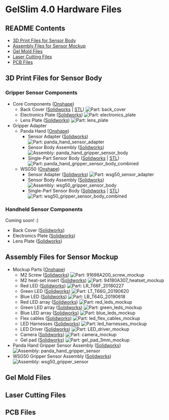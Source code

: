 # GelSlim 4.0 Hardware Files

## README Contents

- [3D Print Files for Sensor Body](#3d-print-files-for-sensor-body)
- [Assembly Files for Sensor Mockup](#assembly-files-for-sensor-mockup)
- [Gel Mold Files](#gel-mold-files)
- [Laser Cutting Files](#laser-cutting-files)
- [PCB Files](#pcb-files)

## 3D Print Files for Sensor Body

### Gripper Sensor Components

- Core Components ([Onshape](https://cad.onshape.com/documents/9cd0c9d96eae9d81df93bbd0/w/82182e854e3d66c0c3933ab9/e/aaee8dda86afadd123467490?renderMode=0&leftPanel=false&uiState=68b6fb44d01f3c2efa539418))
  - Back Cover ([Solidworks](https://github.com/MMintLab/gelslim_hardware/blob/master/3d_printing/gripper/back_cover.SLDPRT) | [STL](https://github.com/MMintLab/gelslim_hardware/blob/master/3d_printing/default_stls/back_cover.STL)) ![Part: back_cover](https://github.com/MMintLab/gelslim_hardware/blob/master/images/back_cover.PNG)
  - Electronics Plate ([Solidworks](https://github.com/MMintLab/gelslim_hardware/blob/master/3d_printing/gripper/electronics_plate.SLDPRT)) ![Part: electronics_plate](https://github.com/MMintLab/gelslim_hardware/blob/master/images/electronics_plate.PNG)
  - Lens Plate ([Solidworks](https://github.com/MMintLab/gelslim_hardware/blob/master/3d_printing/gripper/lens_plate.SLDPRT)) ![Part: lens_plate](https://github.com/MMintLab/gelslim_hardware/blob/master/images/lens_plate.PNG)
- Gripper Adapter
  - Panda Hand ([Onshape](https://cad.onshape.com/documents/40f465dd425ba3313d79f444/w/0815f2af837a8d59669dc060/e/79511ede950359e46da4360c?configuration=SWCONFIG%3DDefault&renderMode=0&uiState=68b6fa8be72a840007f25903))
    - Sensor Adapter ([Solidworks](https://github.com/MMintLab/gelslim_hardware/blob/master/3d_printing/gripper/panda_hand_sensor_adapter.SLDPRT)) ![Part: panda_hand_sensor_adapter](https://github.com/MMintLab/gelslim_hardware/blob/master/images/panda_hand_sensor_adapter.PNG)
    - Sensor Body Assembly ([Solidworks](https://github.com/MMintLab/gelslim_hardware/blob/master/3d_printing/gripper/panda_hand_gripper_sensor_body.SLDASM)) ![Assembly: panda_hand_gripper_sensor_body](https://github.com/MMintLab/gelslim_hardware/blob/master/images/panda_hand_gripper_sensor_body.PNG)
    - Single-Part Sensor Body ([Solidworks](https://github.com/MMintLab/gelslim_hardware/blob/master/3d_printing/gripper/panda_hand_gripper_sensor_body_combined.SLDASM) | [STL](https://github.com/MMintLab/gelslim_hardware/blob/master/3d_printing/default_stls/panda_hand_gripper_sensor_body_combined.STL)) ![Part: panda_hand_gripper_sensor_body_combined](https://github.com/MMintLab/gelslim_hardware/blob/master/images/panda_hand_gripper_sensor_body_combined.PNG)
  - WSG50 ([Onshape](https://cad.onshape.com/documents/d8e39b902ea6a94d8341203d/w/60d4290846c88a5d621d368a/e/02991b17340eb0b0a1fc03a0?configuration=SWCONFIG%3DDefault&renderMode=0&uiState=68b6fbbd919b1841de94a8cc))
    - Sensor Adapter ([Solidworks](https://github.com/MMintLab/gelslim_hardware/blob/master/3d_printing/gripper/wsg50_sensor_adapter.SLDPRT)) ![Part: wsg50_sensor_adapter](https://github.com/MMintLab/gelslim_hardware/blob/master/images/wsg50_sensor_adapter.PNG)
    - Sensor Body Assembly ([Solidworks](https://github.com/MMintLab/gelslim_hardware/blob/master/3d_printing/gripper/wsg50_gripper_sensor_body.SLDASM)) ![Assembly: wsg50_gripper_sensor_body](https://github.com/MMintLab/gelslim_hardware/blob/master/images/wsg50_gripper_sensor_body.PNG)
    - Single-Part Sensor Body ([Solidworks](https://github.com/MMintLab/gelslim_hardware/blob/master/3d_printing/gripper/wsg50_gripper_sensor_body_combined.SLDASM) | [STL](https://github.com/MMintLab/gelslim_hardware/blob/master/3d_printing/default_stls/wsg50_gripper_sensor_body_combined.STL)) ![Part: wsg50_gripper_sensor_body_combined](https://github.com/MMintLab/gelslim_hardware/blob/master/images/wsg50_gripper_sensor_body_combined.PNG)

### Handheld Sensor Components

Coming soon! :) 
- Back Cover ([Solidworks]())
- Electronics Plate ([Solidworks]())
- Lens Plate ([Solidworks]())

## Assembly Files for Sensor Mockup

- Mockup Parts ([Onshape](https://cad.onshape.com/documents/609eb582cfb18108120b0f58/w/a54fcdc03d74eabd79036627/e/aeab5c6bb4fe80c5382a35ef?renderMode=0&uiState=68b8242447dd173e7c9bfc9f))
  - M2 Screw ([Solidworks](https://github.com/MMintLab/gelslim_hardware/blob/master/assemblies/mockup_parts/91698A200_screw_mockup.SLDPRT)) ![Part: 91698A200_screw_mockup](https://github.com/MMintLab/gelslim_hardware/blob/master/images/91698A200_screw_mockup.PNG)
  - M2 heat-set insert ([Solidworks](https://github.com/MMintLab/gelslim_hardware/blob/master/assemblies/mockup_parts/94180A307_heatset_mockup.SLDPRT)) ![Part: 94180A307_heatset_mockup](https://github.com/MMintLab/gelslim_hardware/blob/master/images/94180A307_heatset_mockup.PNG)
  - Red LED ([Solidworks](https://github.com/MMintLab/gelslim_hardware/blob/master/assemblies/mockup_parts/LR_T66F_20180227.SLDPRT)) ![Part: LR_T66F_20180227](https://github.com/MMintLab/gelslim_hardware/blob/master/images/LR_T66F_20180227.PNG)
  - Green LED ([Solidworks](https://github.com/MMintLab/gelslim_hardware/blob/master/assemblies/mockup_parts/LT_T66G_20190620.SLDPRT)) ![Part: LT_T66G_20190620](https://github.com/MMintLab/gelslim_hardware/blob/master/images/LT_T66G_20190620.PNG)
  - Blue LED ([Solidworks](https://github.com/MMintLab/gelslim_hardware/blob/master/assemblies/mockup_parts/LB_T64G_20190618.SLDPRT)) ![Part: LB_T64G_20190618](https://github.com/MMintLab/gelslim_hardware/blob/master/images/LB_T64G_20190618.PNG)
  - Red LED array ([Solidworks](https://github.com/MMintLab/gelslim_hardware/blob/master/assemblies/mockup_parts/red_leds_mockup.SLDASM)) ![Part: red_leds_mockup](https://github.com/MMintLab/gelslim_hardware/blob/master/images/red_leds_mockup.PNG)
  - Green LED array ([Solidworks](https://github.com/MMintLab/gelslim_hardware/blob/master/assemblies/mockup_parts/green_leds_mockup.SLDASM)) ![Part: green_leds_mockup](https://github.com/MMintLab/gelslim_hardware/blob/master/images/green_leds_mockup.PNG)
  - Blue LED array ([Solidworks](https://github.com/MMintLab/gelslim_hardware/blob/master/assemblies/mockup_parts/blue_leds_mockup.SLDASM)) ![Part: blue_leds_mockup](https://github.com/MMintLab/gelslim_hardware/blob/master/images/blue_leds_mockup.PNG)
  - Flex cables ([Solidworks](https://github.com/MMintLab/gelslim_hardware/blob/master/assemblies/mockup_parts/led_flex_cables_mockup.SLDPRT)) ![Part: led_flex_cables_mockup](https://github.com/MMintLab/gelslim_hardware/blob/master/images/led_flex_cables_mockup.PNG)
  - LED Harnesses ([Solidworks](https://github.com/MMintLab/gelslim_hardware/blob/master/assemblies/mockup_parts/led_harnesses_mockup.SLDASM)) ![Part: led_harnesses_mockup](https://github.com/MMintLab/gelslim_hardware/blob/master/images/led_harnesses_mockup.PNG)
  - LED Driver ([Solidworks](https://github.com/MMintLab/gelslim_hardware/blob/master/assemblies/mockup_parts/LED_driver_mockup.SLDPRT)) ![Part: LED_driver_mockup](https://github.com/MMintLab/gelslim_hardware/blob/master/images/LED_driver_mockup.PNG)
  - Camera ([Solidworks](https://github.com/MMintLab/gelslim_hardware/blob/master/assemblies/mockup_parts/camera_mockup.SLDPRT)) ![Part: camera_mockup](https://github.com/MMintLab/gelslim_hardware/blob/master/images/camera_mockup.PNG)
  - Gel pad ([Solidworks](https://github.com/MMintLab/gelslim_hardware/blob/master/assemblies/mockup_parts/gel_pad_3mm_mockup.SLDPRT)) ![Part: gel_pad_3mm_mockup](https://github.com/MMintLab/gelslim_hardware/blob/master/images/gel_pad_3mm_mockup.PNG)
- Panda Hand Gripper Sensor Assembly ([Solidworks](https://github.com/MMintLab/gelslim_hardware/blob/master/assemblies/panda_hand_gripper_sensor.SLDASM)) ![Assembly: panda_hand_gripper_sensor](https://github.com/MMintLab/gelslim_hardware/blob/master/images/panda_hand_gripper_sensor.PNG)
- WSG50 Gripper Sensor Assembly ([Solidworks](https://github.com/MMintLab/gelslim_hardware/blob/master/assemblies/wsg50_gripper_sensor.SLDASM)) ![Assembly: wsg50_gripper_sensor](https://github.com/MMintLab/gelslim_hardware/blob/master/images/wsg50_gripper_sensor.PNG)

## Gel Mold Files



## Laser Cutting Files



## PCB Files

